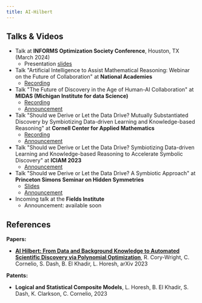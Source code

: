 ```yaml
---
title: AI-Hilbert
---
```


<!--## Blog Posts

* Take a look at our Blog Post -->

<!-- ## Media coverage -->

## Talks & Videos

* Talk at **INFORMS Optimization Society Conference**, Houston, TX (March 2024)
  * Presentation [slides](figures/ai_hilbert_initial_version.pdf)
* Talk "Artificial Intelligence to Assist Mathematical Reasoning: Webinar on the Future of Collaboration" at **National Academies**
  * [Recording](https://www.nationalacademies.org/event/42508_04-2024_artificial-intelligence-to-assist-mathematical-reasoning-webinar-on-the-future-of-collaboration)
* Talk "The Future of Discovery in the Age of Human-AI Collaboration" at **MIDAS (Michigan Institute for data Science)**
  * [Recording](https://www.dropbox.com/scl/fi/br919o9f5wqicdrjwsudw/MIDAS_Summit_2024_Session3_1.1.mp4?rlkey=cnu42bst1hp8e7bvh9c05dumg&dl=0)
  * [Announcement](https://midas.umich.edu/ai-se-annual-symposium/)
* Talk "Should we Derive or Let the Data Drive? Mutually Substantiated Discovery by Symbiotizing Data-driven Learning and Knowledge-based Reasoning" at **Cornell Center for Applied Mathematics**
  * [Recording](https://www.youtube.com/watch?v=7YwNFbSynJk&t=69s)
  * [Announcement](https://www.cam.cornell.edu/events/cam-colloquium-lior-horesh-mit-ibm-research-lab-dept-computer-science-columbia-university)
* Talk "Should we Derive or Let the Data Drive? Symbiotizing Data-driven Learning and Knowledge-based Reasoning to Accelerate Symbolic Discovery" at **ICIAM 2023**
  * [Announcement](https://iciam2023.org/#Horesh)
* Talk "Should we Derive or Let the Data Drive? A Symbiotic Approach" at **Princeton Simons Seminar on Hidden Symmetries**
  * [Slides](https://drive.google.com/file/d/1S3pgXR6-3liBPOC_7YUtb_GPzHD0V66i/view)
  * [Announcement](https://hiddensymmetries.princeton.edu/meetings/simons-hour-talks)
* Incoming talk at the **Fields Institute**
  * Announcement: available soon

## References

**Papers:**
* [**AI Hilbert: From Data and Background Knowledge to Automated Scientific Discovery via Polynomial Optimization**](https://arxiv.org/abs/2308.09474), R. Cory-Wright, C. Cornelio, S. Dash, B. El Khadir, L. Horesh, arXiv 2023 
  
**Patents:**
* **Logical and Statistical Composite Models**, L. Horesh, B. El Khadir, S. Dash, K. Clarkson, C. Cornelio, 2023
